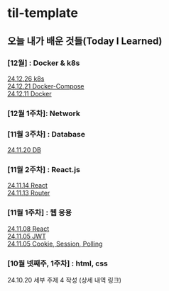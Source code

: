 # til-template

## 오늘 내가 배운 것들(Today I Learned)

### [12월] : Docker & k8s
[24.12.26 k8s](https://github.com/100-hours-a-week/urung-til/blob/main/Dec/2024-12-26.md)
<br>
[24.12.21 Docker-Compose](https://github.com/100-hours-a-week/urung-til/blob/main/Dec/2024-12-21.md)
<br>
[24.12.11 Docker](https://github.com/100-hours-a-week/urung-til/blob/main/Dec/2024-12-11.md)
### [12월 1주차]: Network

### [11월 3주차] : Database
[24.11.20 DB](https://github.com/100-hours-a-week/urung-til/blob/main/Nov/2024-11-20.md)
### [11월 2주차] : React.js
[24.11.14 React](https://github.com/100-hours-a-week/urung-til/blob/main/Nov/2024-11-14.md)
<br>
[24.11.13 Router](https://github.com/100-hours-a-week/urung-til/blob/main/Nov/2024-11-13.md)

### [11월 1주차] : 웹 응용
[24.11.08 React](https://github.com/100-hours-a-week/urung-til/blob/main/Nov/2024-11-08.md)
<br>
[24.11.05 JWT](https://github.com/100-hours-a-week/urung-til/blob/main/Nov/2024-11-06.md)
<br>
[24.11.05 Cookie, Session, Polling](https://github.com/100-hours-a-week/urung-til/blob/main/Nov/2024-11-05.md)

### [10월 넷째주, 1주차] : html, css

24.10.20 세부 주제 4 작성 (상세 내역 링크)


